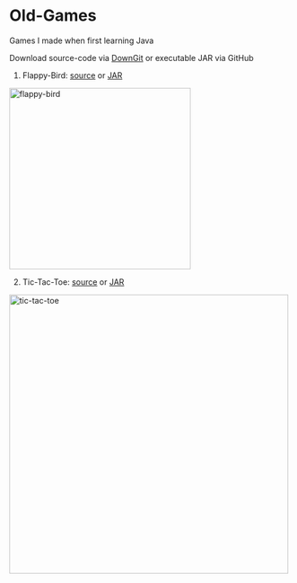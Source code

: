 # Old-Games
Games I made when first learning Java

Download source-code via [DownGit](https://minhaskamal.github.io/DownGit/#/home) or executable JAR via GitHub
1. Flappy-Bird: [source](https://minhaskamal.github.io/DownGit/#/home?url=https://github.com/rfenters95/Old-Games/tree/master/Flappy-Bird) or [JAR](https://github.com/rfenters95/Old-Games/raw/master/JARs/FlappyBird.jar)

<img width="323" alt="flappy-bird" src="https://user-images.githubusercontent.com/12780053/29498758-6656450a-85d0-11e7-80d4-c8452022eee8.png">

2. Tic-Tac-Toe: [source](https://minhaskamal.github.io/DownGit/#/home?url=https://github.com/rfenters95/Old-Games/tree/master/Tic-Tac-Toe) or [JAR](https://github.com/rfenters95/Old-Games/raw/master/JARs/TicTacToe.jar)


<img width="497" alt="tic-tac-toe" src="https://user-images.githubusercontent.com/12780053/29498759-666878ec-85d0-11e7-9d20-6803851f07ce.png">
